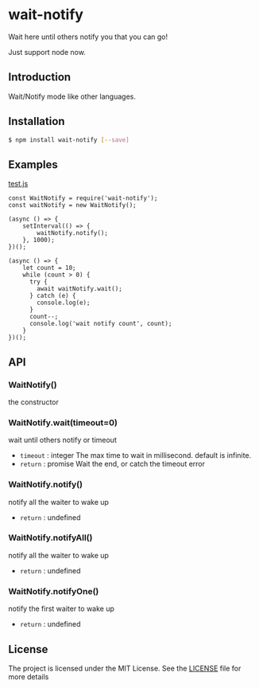 # wait-notify
Wait here until others notify you that you can go!

Just support node now.

## Introduction
Wait/Notify mode like other languages.

## Installation

```sh
$ npm install wait-notify [--save]
```

## Examples
[test.js](https://github.com/machenjie/wait-notify/blob/master/test/index.js)
```
const WaitNotify = require('wait-notify');
const waitNotify = new WaitNotify();

(async () => {
    setInterval(() => {
        waitNotify.notify();
    }, 1000);
})();

(async () => {
    let count = 10;
    while (count > 0) {
      try {
        await waitNotify.wait();
      } catch (e) {
        console.log(e);
      }
      count--;
      console.log('wait notify count', count);
    }
})();
```
## API

### WaitNotify()
the constructor

### WaitNotify.wait(timeout=0)
wait until others notify or timeout
- `timeout` :  integer The max time to wait in millisecond. default is infinite.
- `return` : promise Wait the end, or catch the timeout error

### WaitNotify.notify()
notify all the waiter to wake up
- `return` : undefined

### WaitNotify.notifyAll()
notify all the waiter to wake up
- `return` : undefined

### WaitNotify.notifyOne()
notify the first waiter to wake up
- `return` : undefined

## License

The project is licensed under the MIT License. See the [LICENSE](https://github.com/machenjie/wait-notify/blob/master/LICENSE) file for more details

